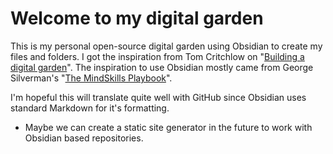 # Welcome to my digital garden
This is my personal open-source digital garden using Obsidian to create my files and folders. I got the inspiration from Tom Critchlow on "[Building a digital garden](https://tomcritchlow.com/2019/02/17/building-digital-garden/)". The inspiration to use Obsidian mostly came from George Silverman's "[The MindSkills Playbook](https://publish.obsidian.md/mindskills-playbook/_MindSkills+Playbook/Welcome+to+the+MindSkills+Playbook)".

I'm hopeful this will translate quite well with GitHub since Obsidian uses standard Markdown for it's formatting.

- Maybe we can create a static site generator in the future to work with Obsidian based repositories.